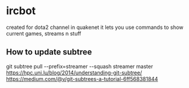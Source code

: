 ircbot
===

created for dota2 channel in quakenet
it lets you use commands to show current games, streams n stuff

How to update subtree
---
git subtree pull --prefix=streamer --squash streamer master
https://hpc.uni.lu/blog/2014/understanding-git-subtree/
https://medium.com/@v/git-subtrees-a-tutorial-6ff568381844

